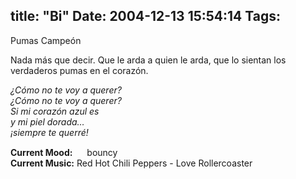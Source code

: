 title: "Bi"
Date: 2004-12-13 15:54:14
Tags: 
---
<p>Pumas Campeón</p>

<p>Nada más que decir. Que le arda a quien le arda, que lo sientan los verdaderos pumas en el corazón.</p>

<p><em>¿Cómo no te voy a querer?<br/>
¿Cómo no te voy a querer?<br/>
Si mi corazón azul es<br/>
y mi piel dorada&#8230;<br/>
¡siempre te querré!</em></p>

<p><strong>Current Mood:</strong> <img width="15" height="15" src="http://stat.livejournal.com/img/mood/growf/smileys/bouncy.gif"/> bouncy<br/><strong>Current Music:</strong> Red Hot Chili Peppers - Love Rollercoaster</p>
